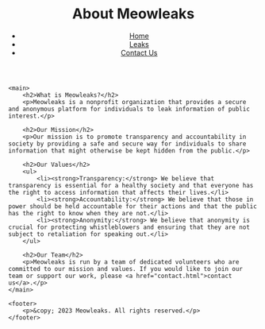 <!DOCTYPE html>
<html>
<head>
	<title>About Meowleaks</title>
	<meta charset="UTF-8">
	<meta name="viewport" content="width=device-width, initial-scale=1.0">
	<link rel="stylesheet" href="style.css">
</head>
<body>
	<header>
		<h1>About Meowleaks</h1>
		<nav>
			<ul>
				<li><a href="index.html">Home</a></li>
				<li><a href="leaks.html">Leaks</a></li>
				<li><a href="contact.html">Contact Us</a></li>
			</ul>
		</nav>
	</header>

	<main>
		<h2>What is Meowleaks?</h2>
		<p>Meowleaks is a nonprofit organization that provides a secure and anonymous platform for individuals to leak information of public interest.</p>

		<h2>Our Mission</h2>
		<p>Our mission is to promote transparency and accountability in society by providing a safe and secure way for individuals to share information that might otherwise be kept hidden from the public.</p>

		<h2>Our Values</h2>
		<ul>
			<li><strong>Transparency:</strong> We believe that transparency is essential for a healthy society and that everyone has the right to access information that affects their lives.</li>
			<li><strong>Accountability:</strong> We believe that those in power should be held accountable for their actions and that the public has the right to know when they are not.</li>
			<li><strong>Anonymity:</strong> We believe that anonymity is crucial for protecting whistleblowers and ensuring that they are not subject to retaliation for speaking out.</li>
		</ul>

		<h2>Our Team</h2>
		<p>Meowleaks is run by a team of dedicated volunteers who are committed to our mission and values. If you would like to join our team or support our work, please <a href="contact.html">contact us</a>.</p>
	</main>

	<footer>
		<p>&copy; 2023 Meowleaks. All rights reserved.</p>
	</footer>
</body>
</html>

